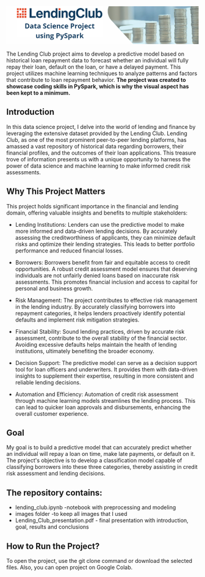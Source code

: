 <div align="center">
    <img src="./images/lenging-club-logo.png" alt="Opis obrazu">
</div>

The Lending Club project aims to develop a predictive model based on historical loan repayment data to forecast whether an individual will fully repay their loan, default on the loan, or have a delayed payment. This project utilizes machine learning techniques to analyze patterns and factors that contribute to loan repayment behavior. **The project was created to showcase coding skills in PySpark, which is why the visual aspect has been kept to a minimum.**

## Introduction
In this data science project, I delve into the world of lending and finance by leveraging the extensive dataset provided by the Lending Club. Lending Club, as one of the most prominent peer-to-peer lending platforms, has amassed a vast repository of historical data regarding borrowers, their financial profiles, and the outcomes of their loan applications. This treasure trove of information presents us with a unique opportunity to harness the power of data science and machine learning to make informed credit risk assessments.

## Why This Project Matters
This project holds significant importance in the financial and lending domain, offering valuable insights and benefits to multiple stakeholders:
* Lending Institutions: Lenders can use the predictive model to make more informed and data-driven lending decisions. By accurately assessing the creditworthiness of applicants, they can minimize default risks and optimize their lending strategies. This leads to better portfolio performance and reduced financial losses.

* Borrowers: Borrowers benefit from fair and equitable access to credit opportunities. A robust credit assessment model ensures that deserving individuals are not unfairly denied loans based on inaccurate risk assessments. This promotes financial inclusion and access to capital for personal and business growth.

* Risk Management: The project contributes to effective risk management in the lending industry. By accurately classifying borrowers into repayment categories, it helps lenders proactively identify potential defaults and implement risk mitigation strategies.

* Financial Stability: Sound lending practices, driven by accurate risk assessment, contribute to the overall stability of the financial sector. Avoiding excessive defaults helps maintain the health of lending institutions, ultimately benefiting the broader economy.

* Decision Support: The predictive model can serve as a decision support tool for loan officers and underwriters. It provides them with data-driven insights to supplement their expertise, resulting in more consistent and reliable lending decisions.

* Automation and Efficiency: Automation of credit risk assessment through machine learning models streamlines the lending process. This can lead to quicker loan approvals and disbursements, enhancing the overall customer experience.

## Goal
My goal is to build a predictive model that can accurately predict whether an individual will repay a loan on time, make late payments, or default on it. The project's objective is to develop a classification model capable of classifying borrowers into these three categories, thereby assisting in credit risk assessment and lending decisions.

## The repository contains:
* lending_club.ipynb -notebook with preprocessing and modeling
* images folder -to keep all images that I used
* Lending_Club_presentation.pdf - final presentation with introduction, goal, results and conclusions

## How to Run the Project?
To open the project, use the git clone command or download the selected files. Also, you can open project on Google Colab.
